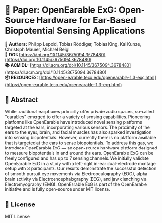# 📄 Paper: OpenEarable ExG: Open-Source Hardware for Ear-Based Biopotential Sensing Applications

**👥 Authors:** Philipp Lepold, Tobias Röddiger, Tobias King, Kai Kunze, Christoph Maurer, Michael Beigl<br/>
**🔗 DOI:** [https://doi.org/10.1145/3675094.3678480](https://doi.org/10.1145/3675094.3678480)<br/>
**📚 ACM DL:** [https://dl.acm.org/doi/10.1145/3675094.3678480](https://dl.acm.org/doi/10.1145/3675094.3678480)<br/> 
**📦 RESOURCES:** [https://open-earable.teco.edu/openearable-1.3-exg.html](https://open-earable.teco.edu/openearable-1.3-exg.html)

## 📄 Abstract

While traditional earphones primarily offer private audio spaces, so-called "earables" emerged to offer a variety of sensing capabilities. Pioneering platforms like OpenEarable have introduced novel sensing platforms targeted at the ears, incorporating various sensors. The proximity of the ears to the eyes, brain, and facial muscles has also sparked investigation into sensing biopotentials. However, currently there is no platform available that is targeted at the ears to sense biopotentials. To address this gap, we introduce OpenEarable ExG — an open-source hardware platform designed to measure biopotentials in and around the ears. OpenEarable ExG can be freely configured and has up to 7 sensing channels. We initially validate OpenEarable ExG in a study with a left-right in-ear dual-electrode montage setup with 3 participants. Our results demonstrate the successful detection of smooth pursuit eye movements via Electrooculography (EOG), alpha brain activity via Electroencephalography (EEG), and jaw clenching via Electromyography (EMG). OpenEarable ExG is part of the OpenEarable initiative and is fully open-source under MIT license.


## 🪪 License

MIT License
